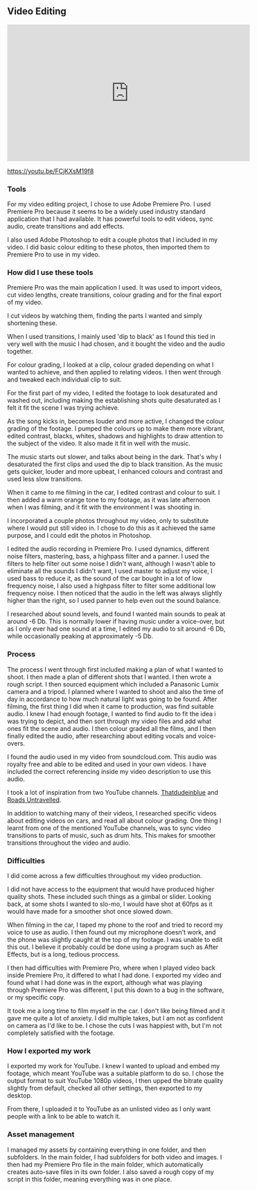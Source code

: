 ## Video Editing


<iframe width="560" height="315" src="https://www.youtube.com/embed/FCjKXsM19f8" frameborder="0" allow="accelerometer; autoplay; encrypted-media; gyroscope; picture-in-picture" allowfullscreen></iframe>

https://youtu.be/FCjKXsM19f8

### Tools

For my video editing project, I chose to use Adobe Premiere Pro.
I used Premiere Pro because it seems to be a widely used industry standard application that I had available. It has powerful tools to edit videos, sync audio, create transitions and add effects.

I also used Adobe Photoshop to edit a couple photos that I included in my video. I did basic colour editing to these photos, then imported them to Premiere Pro to use in my video.


### How did I use these tools

Premiere Pro was the main application I used. It was used to import videos, cut video lengths, create transitions, colour grading and for the final export of my video.

I cut videos by watching them, finding the parts I wanted and simply shortening these.

When I used transitions, I mainly used 'dip to black' as I found this tied in very well with the music I had chosen, and it bought the video and the audio together.

For colour grading, I looked at a clip, colour graded depending on what I wanted to achieve, and then applied to relating videos. I then went through and tweaked each individual clip to suit.

For the first part of my video, I edited the footage to look desaturated and washed out, including making the establishing shots quite desaturated as I felt it fit the scene I was trying achieve.

As the song kicks in, becomes louder and more active, I changed the colour grading of the footage. I pumped the colours up to make them more vibrant, edited contrast, blacks, whites, shadows and highlights to draw attention to the subject of the video. It also made it fit in well with the music.

The music starts out slower, and talks about being in the dark. That's why I desaturated the first clips and used the dip to black transition. As the music gets quicker, louder and more upbeat, I enhanced colours and contrast and used less slow transitions.

When it came to me filming in the car, I edited contrast and colour to suit. I then added a warm orange tone to my footage, as it was late afternoon when I was filming, and it fit with the environment I was shooting in.

I incorporated a couple photos throughout my video, only to substitute where I would put still video in. I chose to do this as it achieved the same purpose, and I could edit the photos in Photoshop.

I edited the audio recording in Premiere Pro. I used dynamics, different noise filters, mastering, bass, a highpass filter and a panner. I used the filters to help filter out some noise I didn't want, although I wasn't able to eliminate all the sounds I didn't want, I used master to adjust my voice, I used bass to reduce it, as the sound of the car bought in a lot of low frequency noise, I also used a highpass filter to filter some additional low frequency noise. I then noticed that the audio in the left was always slightly higher than the right, so I used panner to help even out the sound balance.

I researched about sound levels, and found I wanted main sounds to peak at around -6 Db. This is normally lower if having music under a voice-over, but as I only ever had one sound at a time, I edited my audio to sit around -6 Db, while occasionally peaking at approximately -5 Db.


### Process

The process I went through first included making a plan of what I wanted to shoot. I then made a plan of different shots that I wanted. I then wrote a rough script. I then sourced equipment which included a Panasonic Lumix camera and a tripod. I planned where I wanted to shoot and also the time of day in accordance to how much natural light was going to be found. After filming, the first thing I did when it came to production, was find suitable audio. I knew I had enough footage, I wanted to find audio to fit the idea i was trying to depict, and then sort through my video files and add what ones fit the scene and audio. I then colour graded all the films, and I then finally edited the audio, after researching about editing vocals and voice-overs.

I found the audio used in my video from soundcloud.com. This audio was royalty free and able to be edited and used in your own videos. I have included the correct referencing inside my video description to use this audio.

I took a lot of inspiration from two YouTube channels. [Thatdudeinblue](https://www.youtube.com/user/ThatDudeinBlue) and [Roads Untravelled](https://www.youtube.com/user/roadsuntraveledshow).

In addition to watching many of their videos, I researched specific videos about editing videos on cars, and read all about colour grading. One thing I learnt from one of the mentioned YouTube channels, was to sync video transitions to parts of music, such as drum hits. This makes for smoother transitions throughout the video and audio.

<blockquote class="imgur-embed-pub" lang="en" data-id="a/07xCDBI"  ><a href="//imgur.com/a/07xCDBI"></a></blockquote><script async src="//s.imgur.com/min/embed.js" charset="utf-8"></script>

<blockquote class="imgur-embed-pub" lang="en" data-id="a/sX9NIDZ"  ><a href="//imgur.com/a/sX9NIDZ"></a></blockquote><script async src="//s.imgur.com/min/embed.js" charset="utf-8"></script>


### Difficulties

I did come across a few difficulties throughout my video production.

I did not have access to the equipment that would have produced higher quality shots. These included such things as a gimbal  or slider. Looking back, at some shots I wanted to slo-mo, I would have shot at 60fps as it would have made for a smoother shot once slowed down.

When filming in the car, I taped my phone to the roof and tried to record my voice to use as audio. I then found out my microphone doesn't work, and the phone was slightly caught at the top of my footage. I was unable to edit this out. I believe it probably could be done using a program such as After Effects, but is a long, tedious proccess.

I then had difficulties with Premiere Pro, where when I played video back inside Premiere Pro, it differed to what I had done. I exported my video and found what I had done was in the export, although what was playing through Premiere Pro was different, I put this down to a bug in the software, or my specific copy.

It took me a long time to film myself in the car. I don't like being filmed and it gave me quite a lot of anxiety. I did multiple takes, but I am not as confident on camera as I'd like to be. I chose the cuts I was happiest with, but I'm not completely satisfied with the footage.

### How I exported my work

I exported my work for YouTube. I knew I wanted to upload and embed my footage, which meant YouTube was a suitable platform to do so. I chose the output format to suit YouTube 1080p videos, I then upped the bitrate quality slightly from default, checked all other settings, then exported to my desktop.

From there, I uploaded it to YouTube as an unlisted video as I only want people with a link to be able to watch it.

### Asset management

I managed my assets by containing everything in one folder, and then subfolders.
In the main folder, I had subfolders for both video and images.
I then had my Premiere Pro file in the main folder, which automatically creates auto-save files in its own folder.
I also saved a rough copy of my script in this folder, meaning everything was in one place.

<blockquote class="imgur-embed-pub" lang="en" data-id="a/kghw8UW" data-context="false" ><a href="//imgur.com/a/kghw8UW"></a></blockquote><script async src="//s.imgur.com/min/embed.js" charset="utf-8"></script>


